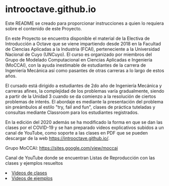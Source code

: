 # introoctave.github.io
Este README se creado para proporcionar instrucciones a quien lo requiera sobre el contenido de este Proyecto.

En este Proyecto se encuentra disponible el material de la Electiva de Introducción a Octave que se viene impartiendo desde 2018 en la Facultad de Ciencias Aplicadas a la Industria (FCAI), perteneciente a la Universidad Nacional de Cuyo (UNCuyo). El curso es organizado por miembros del Grupo de Modelado Computacional en Ciencias Aplicadas e Ingeniería (MoCCAI), con la ayuda inestimable de estudiantes de la carrera de Ingeniería Mecánica así como pasantes de otras carreras a lo largo de estos años.

El cursado está dirigido a estudiantes de 2do año de Ingeniería Mecánica y carreras afines, la complejidad de los problemas varía gradualmente, siendo a partir de la Unidad 3 cuando se da comienzo a la resolución de ciertos problemas de interés. El abordaje es mediante la presentación del problema sin preámbulos al estilo "try, fail and fun", clases de práctica tuteladas y consultas mediante Classroom para los estudiantes registrados.


En la edición del 2020 además se ha modificado la forma en que se dan las clases por el COVID-19 y se han preparado videos explicativos subidos a un canal de YouTube, como soporte a las clases en PDF que se pueden descargar de la web https://introoctave.github.io/.

Grupo MoCCAI: https://sites.google.com/view/moccai

Canal de YouTube donde se encuentran Listas de Reproducción con las clases y ejemplos resueltos
<li><a href="https://www.youtube.com/playlist?list=PLxkyeRmVZdy7Xv3QL6cF6dF9LwpWlYDh7"> Videos de clases</a></li>
<li><a href="https://www.youtube.com/playlist?list=PLxkyeRmVZdy5L4QtkMg2GdyTrqS51fhUJ"> Videos de ejemplos</a></li>
